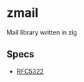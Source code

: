 # zmail

Mail library written in zig

## Specs

- [RFC5322](https://datatracker.ietf.org/doc/html/rfc5322) 
